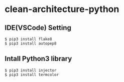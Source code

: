 # clean-architecture-python 

## IDE(VSCode) Setting
```
$ pip3 install flake8
$ pip3 install autopep8
```

## Intall Python3 library
```
$ pip3 install injector
$ pip3 install termcolor
```
